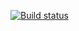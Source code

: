 [![Build status](https://ci.appveyor.com/api/projects/status/d97okp2jtrfry88u/branch/main?svg=true)](https://ci.appveyor.com/project/QA-Alexander/auto-hw-4/branch/main)
